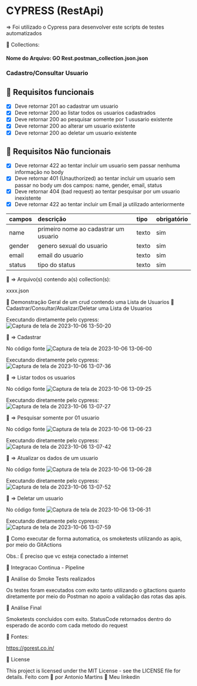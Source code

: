 # CYPRESS (RestApi)
=> Foi utilizado o Cypress para desenvolver este scripts de testes automatizados

🚀 Collections: 
#### Nome do Arquivo: GO Rest.postman_collection.json.json 

### Cadastro/Consultar Usuario
## 🔖 Requisitos funcionais
- [X] Deve retornar 201 ao cadastrar um usuario
- [X] Deve retornar 200 ao listar todos os usuarios cadastrados
- [X] Deve retornar 200 ao pesquisar somente por 1 ususario existente
- [X] Deve retornar 200 ao alterar um usuario existente
- [X] Deve retornar 200 ao deletar um usuario existente

## 🔖 Requisitos Não funcionais
- [X] Deve retornar 422 ao tentar incluir um usuario sem passar nenhuma informação no body
- [X] Deve retornar 401 (Unauthorized) ao tentar incluir um usuario sem passar no body um dos campos: name, gender, email, status
- [X] Deve retornar 404 (bad request) ao tentar pesquisar por um usuario inexistente
- [X] Deve retornar 422 ao tentar incluir um Email ja utilizado anteriormente

| campos             | descrição                              | tipo     | obrigatório |
| :----------------- | :------------------------------------- | :------- | :---------- |
| name               | primeiro nome ao cadastrar um usuario  | texto    | sim         |
| gender             | genero sexual do usuario               | texto    | sim         |
| email              | email do usuario                       | texto    | sim         |
| status             | tipo do status                         | texto    | sim         |


🔖 => Arquivo(s) contendo a(s) collection(s):

xxxx.json

🚀 Demonstração Geral de um crud contendo uma Lista de Usuarios
🚀 Cadastrar/Consultar/Atualizar/Deletar uma Lista de Usuarios

Executando diretamente pelo cypress:
![Captura de tela de 2023-10-06 13-50-20](https://github.com/antoniogmartins/cypress/assets/35534493/2e78d3d6-a74c-4c23-a5cf-f7c1d8a791be)

🔖 => Cadastrar

No código fonte
![Captura de tela de 2023-10-06 13-06-00](https://github.com/antoniogmartins/cypress/assets/35534493/de3d7fb9-ff1a-4a18-90a6-426120befd25)

Executando diretamente pelo cypress:
![Captura de tela de 2023-10-06 13-07-36](https://github.com/antoniogmartins/cypress/assets/35534493/d43feb9a-a935-4ae4-8202-e28718da2def)


🔖 => Listar todos os usuarios

No código fonte
![Captura de tela de 2023-10-06 13-09-25](https://github.com/antoniogmartins/cypress/assets/35534493/6c4ef279-7dca-47a4-aa45-cd469edb4f62)

Executando diretamente pelo cypress:
![Captura de tela de 2023-10-06 13-07-27](https://github.com/antoniogmartins/cypress/assets/35534493/ad640b1c-779c-4a2b-a319-c522f956aed0)


🔖 => Pesquisar somente por 01 usuario

No código fonte
![Captura de tela de 2023-10-06 13-06-23](https://github.com/antoniogmartins/cypress/assets/35534493/c4233c89-6f18-4583-912c-ebb66732c7d9)

Executando diretamente pelo cypress:
![Captura de tela de 2023-10-06 13-07-42](https://github.com/antoniogmartins/cypress/assets/35534493/82077b00-3dfc-46be-b6ff-6cbfc15e0d2e)


🔖 => Atualizar os dados de um usuario

No código fonte
![Captura de tela de 2023-10-06 13-06-28](https://github.com/antoniogmartins/cypress/assets/35534493/2a8020a5-8562-4bde-a45a-85d2229bc310)

Executando diretamente pelo cypress:
![Captura de tela de 2023-10-06 13-07-52](https://github.com/antoniogmartins/cypress/assets/35534493/1097a31a-e75c-43fb-b80f-d585741e154b)


🔖 => Deletar um usuario

No código fonte
![Captura de tela de 2023-10-06 13-06-31](https://github.com/antoniogmartins/cypress/assets/35534493/72241a7f-326d-4bd6-bd04-cdb99d0dfcfe)

Executando diretamente pelo cypress:
![Captura de tela de 2023-10-06 13-07-59](https://github.com/antoniogmartins/cypress/assets/35534493/0f584e02-7aee-45e3-b6cc-85b148b0cbd7)


🚀 Como executar de forma automatica, os smoketests utilizando as apis, por meio do GitActions

Obs.: É preciso que vc esteja conectado a internet

🚀 Integracao Continua - Pipeline


🚀 Análise do Smoke Tests realizados

Os testes foram executados com exito tanto utilizando o gitactions quanto diretamente por meio do Postman no apoio a validação das rotas das apis.

🚀 Análise Final

Smoketests concluidos com exito. StatusCode retornados dentro do esperado de acordo com cada metodo do request

🚀 Fontes:

https://gorest.co.in/

📝 License

This project is licensed under the MIT License - see the LICENSE file for details.
Feito com 💜  por Antonio Martins 👋   Meu linkedin

